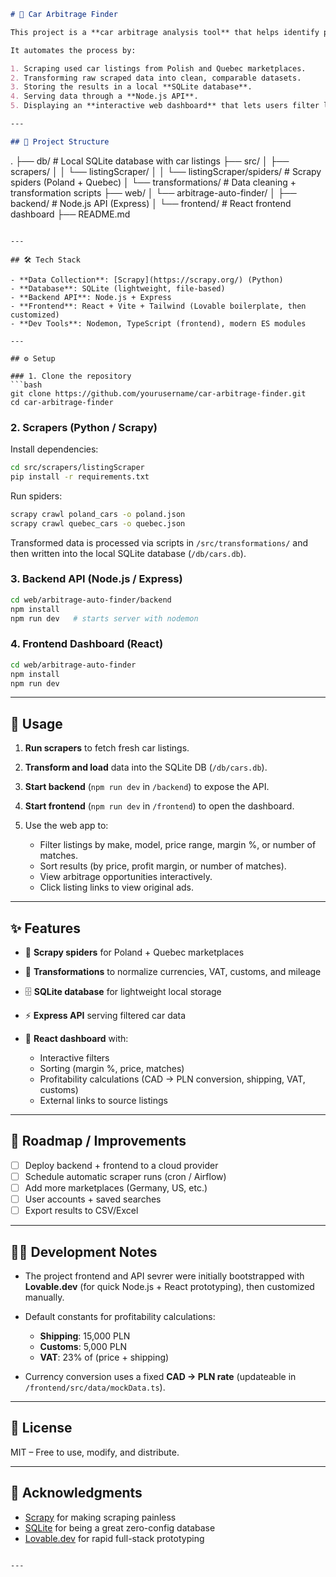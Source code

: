 ```markdown
# 🚗 Car Arbitrage Finder

This project is a **car arbitrage analysis tool** that helps identify profitable opportunities when buying used cars in **Quebec (Canada)** and selling them in **Poland**.

It automates the process by:

1. Scraping used car listings from Polish and Quebec marketplaces.
2. Transforming raw scraped data into clean, comparable datasets.
3. Storing the results in a local **SQLite database**.
4. Serving data through a **Node.js API**.
5. Displaying an **interactive web dashboard** that lets users filter listings and spot arbitrage opportunities.

---

## 📂 Project Structure
```

.
├── db/ # Local SQLite database with car listings
├── src/
│ ├── scrapers/
│ │ └── listingScraper/
│ │ └── listingScraper/spiders/ # Scrapy spiders (Poland + Quebec)
│ └── transformations/ # Data cleaning + transformation scripts
├── web/
│ └── arbitrage-auto-finder/
│ ├── backend/ # Node.js API (Express)
│ └── frontend/ # React frontend dashboard
├── README.md

````

---

## 🛠️ Tech Stack

- **Data Collection**: [Scrapy](https://scrapy.org/) (Python)
- **Database**: SQLite (lightweight, file-based)
- **Backend API**: Node.js + Express
- **Frontend**: React + Vite + Tailwind (Lovable boilerplate, then customized)
- **Dev Tools**: Nodemon, TypeScript (frontend), modern ES modules

---

## ⚙️ Setup

### 1. Clone the repository
```bash
git clone https://github.com/yourusername/car-arbitrage-finder.git
cd car-arbitrage-finder
````

### 2. Scrapers (Python / Scrapy)

Install dependencies:

```bash
cd src/scrapers/listingScraper
pip install -r requirements.txt
```

Run spiders:

```bash
scrapy crawl poland_cars -o poland.json
scrapy crawl quebec_cars -o quebec.json
```

Transformed data is processed via scripts in `/src/transformations/` and then written into the local SQLite database (`/db/cars.db`).

### 3. Backend API (Node.js / Express)

```bash
cd web/arbitrage-auto-finder/backend
npm install
npm run dev   # starts server with nodemon
```

### 4. Frontend Dashboard (React)

```bash
cd web/arbitrage-auto-finder
npm install
npm run dev
```

---

## 🚀 Usage

1. **Run scrapers** to fetch fresh car listings.
2. **Transform and load** data into the SQLite DB (`/db/cars.db`).
3. **Start backend** (`npm run dev` in `/backend`) to expose the API.
4. **Start frontend** (`npm run dev` in `/frontend`) to open the dashboard.
5. Use the web app to:

   - Filter listings by make, model, price range, margin %, or number of matches.
   - Sort results (by price, profit margin, or number of matches).
   - View arbitrage opportunities interactively.
   - Click listing links to view original ads.

---

## ✨ Features

- 🔎 **Scrapy spiders** for Poland + Quebec marketplaces
- 🧹 **Transformations** to normalize currencies, VAT, customs, and mileage
- 🗄️ **SQLite database** for lightweight local storage
- ⚡ **Express API** serving filtered car data
- 🎨 **React dashboard** with:

  - Interactive filters
  - Sorting (margin %, price, matches)
  - Profitability calculations (CAD → PLN conversion, shipping, VAT, customs)
  - External links to source listings

---

## 📌 Roadmap / Improvements

- [ ] Deploy backend + frontend to a cloud provider
- [ ] Schedule automatic scraper runs (cron / Airflow)
- [ ] Add more marketplaces (Germany, US, etc.)
- [ ] User accounts + saved searches
- [ ] Export results to CSV/Excel

---

## 🧑‍💻 Development Notes

- The project frontend and API sevrer were initially bootstrapped with **Lovable.dev** (for quick Node.js + React prototyping), then customized manually.
- Default constants for profitability calculations:

  - **Shipping**: 15,000 PLN
  - **Customs**: 5,000 PLN
  - **VAT**: 23% of (price + shipping)

- Currency conversion uses a fixed **CAD → PLN rate** (updateable in `/frontend/src/data/mockData.ts`).

---

## 📜 License

MIT – Free to use, modify, and distribute.

---

## 🙌 Acknowledgments

- [Scrapy](https://scrapy.org/) for making scraping painless
- [SQLite](https://www.sqlite.org/) for being a great zero-config database
- [Lovable.dev](https://lovable.dev/) for rapid full-stack prototyping

```

---

```
